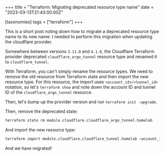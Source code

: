 +++
title = "Terraform: Migrating deprecated resource type name"
date = "2023-03-13T21:43:00.00Z"

[taxonomies]
tags = ["terraform"]
+++

This is a short post noting down how to migrate a deprecated resource type name to its new name.
I needed to perform this migration when updating the cloudflare provider. 
<!-- more -->
Somewhere between versions `3.11.0` and `4.1.0`, the Cloudflare Terraform provider deprecated `cloudflare_argo_tunnel` resource type and renamed it to `cloudflare_tunnel`.

With Terraform, you can't simply rename the resource types. We need to remove the old resource from Terraform state and then import the new resource type. For this resource, the import uses `<account_id>/<tunnel_id>` notation, so let's `terraform show` and note down the account ID and tunnel ID of the `cloudflare_argo_tunnel` resource.

Then, let's bump up the provider version and run `terraform init -upgrade`.

Then, remove the deprecated state:
```bash
terraform state rm module.cloudflare.cloudflare_argo_tunnel.homelab
```
And import the new resource type:
```bash
terraform import module.cloudflare.cloudflare_tunnel.homelab <account_id>/<tunnel_id>
```

And we have migrated!


